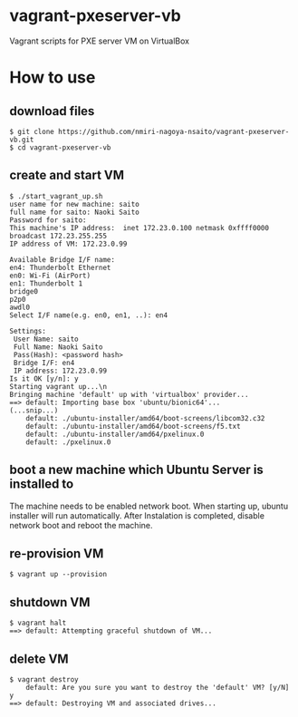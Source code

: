 # vagrant-pxeserver-vb
Vagrant scripts for PXE server VM on VirtualBox

# How to use

## download files
```
$ git clone https://github.com/nmiri-nagoya-nsaito/vagrant-pxeserver-vb.git
$ cd vagrant-pxeserver-vb
```

## create and start VM
```
$ ./start_vagrant_up.sh 
user name for new machine: saito
full name for saito: Naoki Saito
Password for saito: 
This machine's IP address: 	inet 172.23.0.100 netmask 0xffff0000 broadcast 172.23.255.255
IP address of VM: 172.23.0.99

Available Bridge I/F name:
en4: Thunderbolt Ethernet
en0: Wi-Fi (AirPort)
en1: Thunderbolt 1
bridge0
p2p0
awdl0
Select I/F name(e.g. en0, en1, ..): en4

Settings: 
 User Name: saito
 Full Name: Naoki Saito
 Pass(Hash): <password hash>
 Bridge I/F: en4
 IP address: 172.23.0.99
Is it OK [y/n]: y
Starting vagrant up...\n
Bringing machine 'default' up with 'virtualbox' provider...
==> default: Importing base box 'ubuntu/bionic64'...
(...snip...)
    default: ./ubuntu-installer/amd64/boot-screens/libcom32.c32
    default: ./ubuntu-installer/amd64/boot-screens/f5.txt
    default: ./ubuntu-installer/amd64/pxelinux.0
    default: ./pxelinux.0
```

## boot a new machine which Ubuntu Server is installed to

The machine needs to be enabled network boot.
When starting up, ubuntu installer will run automatically.
After Instalation is completed, disable network boot and reboot the machine.

## re-provision VM
```
$ vagrant up --provision
```

## shutdown VM
```
$ vagrant halt
==> default: Attempting graceful shutdown of VM...
```

## delete VM
```
$ vagrant destroy
    default: Are you sure you want to destroy the 'default' VM? [y/N] y
==> default: Destroying VM and associated drives...
```
